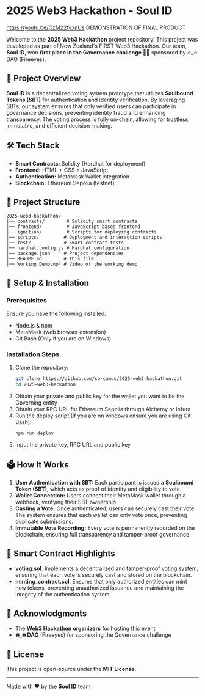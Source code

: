 # 2025 Web3 Hackathon - Soul ID 
https://youtu.be/CzM22fvxnUs  DEMONSTRATION OF FINAL PRODUCT 

Welcome to the **2025 Web3 Hackathon** project repository! This project was developed as part of New Zealand's FIRST Web3 Hackathon. Our team, **Soul ID**, won **first place in the Governance challenge 👑🥇** sponsored by 🔥_🔥 DAO (Fireeyes).

## 🚀 Project Overview
**Soul ID** is a decentralized voting system prototype that utilizes **Soulbound Tokens (SBT)** for authentication and identity verification. By leveraging SBTs, our system ensures that only verified users can participate in governance decisions, preventing identity fraud and enhancing transparency. The voting process is fully on-chain, allowing for trustless, immutable, and efficient decision-making.


## 🛠️ Tech Stack
- **Smart Contracts:** Solidity (Hardhat for deployment)
- **Frontend:** HTML + CSS + JavaScript
- **Authentication:** MetaMask Wallet Integration
- **Blockchain:** Ethereum Sepolia (testnet)

## 📂 Project Structure
```
2025-web3-hackathon/
│── contracts/        # Solidity smart contracts
│── frontend/         # JavaScript-based frontend
│── ignition/         # Scripts for deploying contracts
│── scripts/         # Deployment and interaction scripts
│── test/            # Smart contract tests
│── hardhat.config.js # Hardhat configuration
│── package.json     # Project dependencies
│── README.md        # This file
│── Working Demo.mp4 # Video of the working demo
```

## 🔧 Setup & Installation
### Prerequisites
Ensure you have the following installed:
- Node.js & npm
- MetaMask (web browser extension)
- Git Bash (Only if you are on Windows)

### Installation Steps
1. Clone the repository:
   ```sh
   git clone https://github.com/se-camus/2025-web3-hackathon.git
   cd 2025-web3-hackathon
   ```
2. Obtain your private and public key for the wallet you want to be the Governing entity
3. Obtain your RPC URL for Ethereum Sepolia through Alchemy or Infura
4. Run the deploy script (If you are on windows ensure you are using Git Bash):
   ```
   npm run deploy
   ```
5. Input the private key, RPC URL and public key

## 🗳️ How It Works
1. **User Authentication with SBT:** Each participant is issued a **Soulbound Token (SBT)**, which acts as proof of identity and eligibility to vote.
2. **Wallet Connection:** Users connect their MetaMask wallet through a webhook, verifying their SBT ownership.
3. **Casting a Vote:** Once authenticated, users can securely cast their vote. The system ensures that each wallet can only vote once, preventing duplicate submissions.
4. **Immutable Vote Recording:** Every vote is permanently recorded on the blockchain, ensuring full transparency and tamper-proof governance.

## 📜 Smart Contract Highlights
- **voting.sol**: Implements a decentralized and tamper-proof voting system, ensuring that each vote is securely cast and stored on the blockchain.
- **minting_contract.sol**: Ensures that only authorized entities can mint new tokens, preventing unauthorized issuance and maintaining the integrity of the authentication system.

## 📢 Acknowledgments
- The **Web3 Hackathon organizers** for hosting this event
- **🔥_🔥 DAO** (Fireeyes) for sponsoring the Governance challenge

## 📄 License
This project is open-source under the **MIT License**.

---
Made with ❤️ by the **Soul ID** team 
